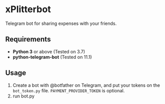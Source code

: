 # xPlitterbot
Telegram bot for sharing expenses with your friends.

## Requirements

* **Python 3** or above (Tested on 3.7)
* **python-telegram-bot** (Tested on 11.1)

## Usage

1. Create a bot with @botfather on Telegram, and put your tokens on the `bot_token.py` file. `PAYMENT_PROVIDER_TOKEN` is optional.
2. run bot.py

